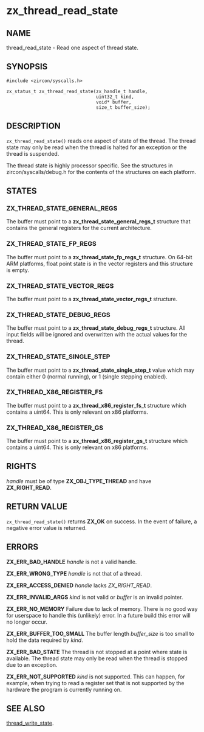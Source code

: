 # zx_thread_read_state

## NAME

<!-- Updated by update-docs-from-abigen, do not edit. -->

thread_read_state - Read one aspect of thread state.

## SYNOPSIS

<!-- Updated by update-docs-from-abigen, do not edit. -->

```
#include <zircon/syscalls.h>

zx_status_t zx_thread_read_state(zx_handle_t handle,
                                 uint32_t kind,
                                 void* buffer,
                                 size_t buffer_size);
```

## DESCRIPTION

`zx_thread_read_state()` reads one aspect of state of the thread. The thread
state may only be read when the thread is halted for an exception or the thread
is suspended.

The thread state is highly processor specific. See the structures in
zircon/syscalls/debug.h for the contents of the structures on each platform.

## STATES

### ZX_THREAD_STATE_GENERAL_REGS

The buffer must point to a **zx_thread_state_general_regs_t** structure that
contains the general registers for the current architecture.

### ZX_THREAD_STATE_FP_REGS

The buffer must point to a **zx_thread_state_fp_regs_t** structure. On 64-bit
ARM platforms, float point state is in the vector registers and this structure
is empty.

### ZX_THREAD_STATE_VECTOR_REGS

The buffer must point to a **zx_thread_state_vector_regs_t** structure.

### ZX_THREAD_STATE_DEBUG_REGS

The buffer must point to a **zx_thread_state_debug_regs_t** structure. All input
fields will be ignored and overwritten with the actual values for the thread.

### ZX_THREAD_STATE_SINGLE_STEP

The buffer must point to a **zx_thread_state_single_step_t** value which
may contain either 0 (normal running), or 1 (single stepping enabled).

### ZX_THREAD_X86_REGISTER_FS

The buffer must point to a **zx_thread_x86_register_fs_t** structure which contains
a uint64. This is only relevant on x86 platforms.

### ZX_THREAD_X86_REGISTER_GS

The buffer must point to a **zx_thread_x86_register_gs_t** structure which contains
a uint64. This is only relevant on x86 platforms.

## RIGHTS

<!-- Updated by update-docs-from-abigen, do not edit. -->

*handle* must be of type **ZX_OBJ_TYPE_THREAD** and have **ZX_RIGHT_READ**.

## RETURN VALUE

`zx_thread_read_state()` returns **ZX_OK** on success.
In the event of failure, a negative error value is returned.

## ERRORS

**ZX_ERR_BAD_HANDLE**  *handle* is not a valid handle.

**ZX_ERR_WRONG_TYPE**  *handle* is not that of a thread.

**ZX_ERR_ACCESS_DENIED**  *handle* lacks *ZX_RIGHT_READ*.

**ZX_ERR_INVALID_ARGS**  *kind* is not valid or *buffer* is an invalid pointer.

**ZX_ERR_NO_MEMORY**  Failure due to lack of memory.
There is no good way for userspace to handle this (unlikely) error.
In a future build this error will no longer occur.

**ZX_ERR_BUFFER_TOO_SMALL**  The buffer length *buffer_size* is too small to
hold the data required by *kind*.

**ZX_ERR_BAD_STATE**  The thread is not stopped at a point where state
is available. The thread state may only be read when the thread is stopped due
to an exception.

**ZX_ERR_NOT_SUPPORTED**  *kind* is not supported.
This can happen, for example, when trying to read a register set that
is not supported by the hardware the program is currently running on.

## SEE ALSO

[thread_write_state](thread_write_state.md).
